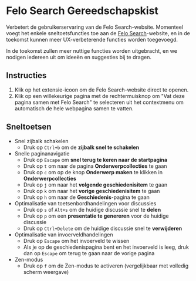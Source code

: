 # Felo Search Gereedschapskist

Verbetert de gebruikerservaring van de Felo Search-website. Momenteel voegt het enkele sneltoetsfuncties toe aan de [Felo Search](https://felo.ai)-website, en in de toekomst kunnen meer UX-verbeterende functies worden toegevoegd.

In de toekomst zullen meer nuttige functies worden uitgebracht, en we nodigen iedereen uit om ideeën en suggesties bij te dragen.

## Instructies

1. Klik op het extensie-icoon om de Felo Search-website direct te openen.
2. Klik op een willekeurige pagina met de rechtermuisknop om "Vat deze pagina samen met Felo Search" te selecteren uit het contextmenu om automatisch de hele webpagina samen te vatten.

## Sneltoetsen

- Snel zijbalk schakelen
  - Druk op `Ctrl+b` om de **zijbalk snel te schakelen**
- Snelle paginanavigatie
  - Druk op `Escape` om **snel terug te keren naar de startpagina**
  - Druk op `t` om naar de pagina **Onderwerpcollecties** te gaan
  - Druk op `c` om op de knop **Onderwerp maken** te klikken in **Onderwerpcollecties**
  - Druk op `j` om naar het **volgende geschiedenisitem** te gaan
  - Druk op `k` om naar het **vorige geschiedenisitem** te gaan
  - Druk op `h` om naar de **Geschiedenis**-pagina te gaan
- Optimalisatie van toetsenbordhandelingen voor discussies
  - Druk op `s` of `Alt+s` om de huidige discussie snel te **delen**
  - Druk op `p` om een **presentatie te genereren** voor de huidige discussie
  - Druk op `Ctrl+Delete` om de huidige discussie snel te **verwijderen**
- Optimalisatie van invoerveldhandelingen
  - Druk op `Escape` om het invoerveld te wissen
  - Als je op de geschiedenispagina bent en het invoerveld is leeg, druk dan op `Escape` om terug te gaan naar de vorige pagina
- Zen-modus
  - Druk op `f` om de Zen-modus te activeren (vergelijkbaar met volledig scherm weergave)